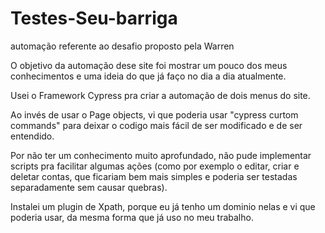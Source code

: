 # Testes-Seu-barriga
automação referente ao desafio proposto pela Warren


O objetivo da automação dese site foi mostrar um pouco dos meus conhecimentos e uma ideia do que já faço no dia a dia atualmente.

Usei o Framework Cypress pra criar a automação de dois menus do site.

Ao invés de usar o Page objects, vi que poderia usar "cypress curtom commands" para deixar o codigo mais fácil de ser modificado e de ser entendido.

Por não ter um conhecimento muito aprofundado, não pude implementar scripts pra facilitar algumas ações (como por exemplo o editar, criar e deletar contas, que ficariam bem mais simples e poderia ser testadas separadamente sem causar quebras).

Instalei um plugin de Xpath, porque eu já tenho um dominio nelas e vi que poderia usar, da mesma forma que já uso no meu trabalho.
